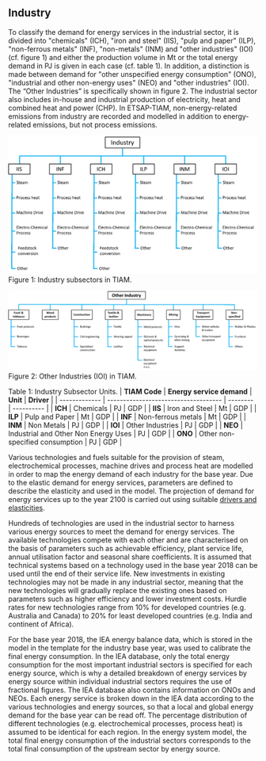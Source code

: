 ## Industry

To classify the demand for energy services in the industrial sector, it is divided into "chemicals" (ICH), "iron and steel" (IIS), "pulp and paper" (ILP), "non-ferrous metals" (INF), "non-metals" (INM) and "other industries" (IOI) (cf. figure 1) and either the production volume in Mt or the total energy demand in PJ is given in each case (cf. table 1). In addition, a distinction is made between demand for "other unspecified energy consumption" (ONO), "industrial and other non-energy uses" (NEO) and "other industries" (IOI). The “Other Industries” is specifically shown in figure 2.
The industrial sector also includes in-house and industrial production of electricity, heat and combined heat and power (CHP). In ETSAP-TIAM, non-energy-related emissions from industry are recorded and modelled in addition to energy-related emissions, but not process emissions.

![Industry Subsectors](./figs/industry_branches.png) 
Figure 1: Industry subsectors in TIAM.

![Other Industries](./figs/other_industries.png) 
Figure 2: Other Industries (IOI) in TIAM.

Table 1: Industry Subsector Units.
| **TIAM Code** | **Energy service demand**            | **Unit** | **Driver** |
| ------------- | ------------------------------------ | -------- | ---------- |
| **ICH**       | Chemicals                            | PJ       | GDP        |
| **IIS**       | Iron and Steel                       | Mt       | GDP        |
| **ILP**       | Pulp and Paper                       | Mt       | GDP        |
| **INF**       | Non-ferrous metals                   | Mt       | GDP        |
| **INM**       | Non Metals                           | PJ       | GDP        |
| **IOI**       | Other Industries                     | PJ       | GDP        |
| **NEO**       | Industrial and Other Non Energy Uses | PJ       | GDP        |
| **ONO**       | Other non-specified consumption      | PJ       | GDP        |

Various technologies and fuels suitable for the provision of steam, electrochemical processes, machine drives and process heat are modelled in order to map the energy demand of each industry for the base year. Due to the elastic demand for energy services, parameters are defined to describe the elasticity and used in the model. The projection of demand for energy services up to the year 2100 is carried out using suitable [drivers and elasticities](../regional_coverage/demand-projection.md).

Hundreds of technologies are used in the industrial sector to harness various energy sources to meet the demand for energy services. The available technologies compete with each other and are characterised on the basis of parameters such as achievable efficiency, plant service life, annual utilisation factor and seasonal share coefficients. It is assumed that technical systems based on a technology used in the base year 2018 can be used until the end of their service life. New investments in existing technologies may not be made in any industrial sector, meaning that the new technologies will gradually replace the existing ones based on parameters such as higher efficiency and lower investment costs. Hurdle rates for new technologies range from 10% for developed countries (e.g. Australia and Canada) to 20% for least developed countries (e.g. India and continent of Africa).

For the base year 2018, the IEA energy balance data, which is stored in the model in the template for the industry base year, was used to calibrate the final energy consumption. In the IEA database, only the total energy consumption for the most important industrial sectors is specified for each energy source, which is why a detailed breakdown of energy services by energy source within individual industrial sectors requires the use of fractional figures. The IEA database also contains information on ONOs and NEOs. Each energy service is broken down in the IEA data according to the various technologies and energy sources, so that a local and global energy demand for the base year can be read off. The percentage distribution of different technologies (e.g. electrochemical processes, process heat) is assumed to be identical for each region. In the energy system model, the total final energy consumption of the industrial sectors corresponds to the total final consumption of the upstream sector by energy source.
